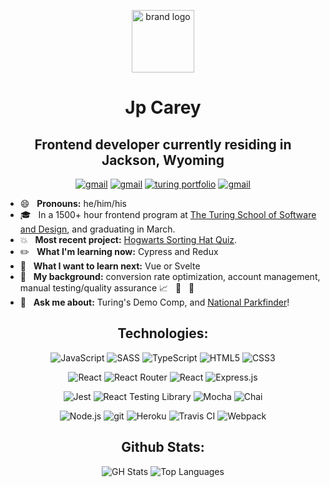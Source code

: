 <p align="center">
 <img height="100" alt="brand logo" src="https://user-images.githubusercontent.com/59029768/107289509-63c1a700-6a22-11eb-953a-cae9adc9779f.png">
</p>
<h1 align="center">Jp Carey</h1>
<h2 align="center">Frontend developer currently residing in Jackson, Wyoming</h2>

<p align="center">
 <a href="https://www.linkedin.com/in/jpcareyiv/"><img src="https://img.shields.io/badge/LinkedIn-0077B5?style=for-the-badge&logo=linkedin&logoColor=white" alt="gmail"></a>
 <a href="mailto:jpcarey4@gmail.com"><img src="https://img.shields.io/badge/Gmail-D14836?style=for-the-badge&logo=gmail&logoColor=white" alt="gmail"></a>
 <a href="https://alumni.turing.io/alumni/jp-carey"><img src="https://img.shields.io/badge/Turing-000?style=for-the-badge&logo=turing&logoColor=black" alt="turing portfolio"></a>
 <a href="https://www.codewars.com/users/jaypeasee"><img src="https://img.shields.io/badge/-Codewars-b1361e.svg?style=for-the-badge&logo=codewars&colorB=b1361e" alt="gmail"></a>
</p>

+ :smile: &nbsp; **Pronouns:** he/him/his
+ :mortar_board: &nbsp; In a 1500+ hour frontend program at [The Turing School of Software and Design](https://frontend.turing.io/), and graduating in March.
+ :boom: &nbsp; **Most recent project:** [Hogwarts Sorting Hat Quiz](https://github.com/jaypeasee/sorting-hat-quiz).
+ :pencil2: &nbsp; **What I'm learning now:** Cypress and Redux
+ :telescope: &nbsp; **What I want to learn next:** Vue or Svelte
+ :office: &nbsp; **My background:** conversion rate optimization, account management, manual testing/quality assurance :chart_with_upwards_trend: &nbsp; :handshake: &nbsp; :mag_right:
+ :speech_balloon: &nbsp; **Ask me about:** Turing's Demo Comp, and [National Parkfinder](https://github.com/jaypeasee/national-parkfinder)!
 

<h2 align="center">Technologies:</h2>

<p align="center">
 <img alt="JavaScript" src="https://img.shields.io/badge/JavaScript-F7DF1E?style=for-the-badge&logo=javascript&logoColor=black">
 <img alt="SASS" src="https://img.shields.io/badge/Sass-CC6699?style=for-the-badge&logo=sass&logoColor=white">
 <img alt="TypeScript" src="https://img.shields.io/badge/TypeScript-007ACC?style=for-the-badge&logo=typescript&logoColor=white">
 <img alt="HTML5" src="https://img.shields.io/badge/HTML5-E34F26?style=for-the-badge&logo=html5&logoColor=white">
 <img alt="CSS3" src="https://img.shields.io/badge/CSS3-1572B6?style=for-the-badge&logo=css3&logoColor=white">
</p>

<p align="center">
 <img alt="React" src="https://img.shields.io/badge/React-20232A?style=for-the-badge&logo=react&logoColor=61DAFB">
 <img alt="React Router" src="https://img.shields.io/badge/React_Router-CA4245?style=for-the-badge&logo=react-router&logoColor=white">
 <img alt="React" src="https://img.shields.io/badge/React Hooks-20232A?style=for-the-badge&logo=react&logoColor=61DAFB"> 
 <img alt="Express.js" src="https://img.shields.io/badge/Express.js-404D59?style=for-the-badge">
</p>

<p align="center">
 <img alt="Jest" src="https://img.shields.io/badge/jest%20-%23231123.svg?&style=for-the-badge&logo=jest&logoColor=%23E34F26">
 <img alt="React Testing Library" src="https://img.shields.io/badge/-Testing%20Library-%23E33332?&style=for-the-badge&logo=testing-library&logoColor=white"> 
 <img alt="Mocha" src="https://img.shields.io/badge/-mocha-%238D6748?&style=for-the-badge&logo=mocha&logoColor=white">
 <img alt="Chai" src="https://img.shields.io/badge/chai-A11404?style=for-the-badge&logo=chai&logoColor=white">
</p>

<p align="center">
 <img alt="Node.js" src="https://img.shields.io/badge/Node.js-43853D?style=for-the-badge&logo=node.js&logoColor=white">
 <img alt="git" src="https://img.shields.io/badge/git%20-%23F05033.svg?&style=for-the-badge&logo=git&logoColor=white">
 <img alt="Heroku" src="https://img.shields.io/badge/Heroku-430098?style=for-the-badge&logo=heroku&logoColor=white">
 <img alt="Travis CI" src="https://img.shields.io/badge/Travis CI-3EAAAF?style=for-the-badge&logo=travis-ci&logoColor=white">
 <img alt="Webpack" src="https://img.shields.io/badge/webpack%20-%238DD6F9.svg?&style=for-the-badge&logo=webpack&logoColor=black">
</p>

<h2 align="center">Github Stats:</h2>

<p align="center">
 <img alt="GH Stats" src="https://github-readme-stats.vercel.app/api?username=jaypeasee&show_icons=true&theme=dark&hide=stars">
 <img alt="Top Languages" src="https://github-readme-stats.vercel.app/api/top-langs/?username=jaypeasee&layout=compact&theme=dark">
</p>
